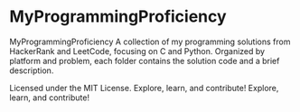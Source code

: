 # MyProgrammingProficiency
MyProgrammingProficiency A collection of my programming solutions from HackerRank and LeetCode, focusing on C and Python. 
Organized by platform and problem, each folder contains the solution code and a brief description. 



Licensed under the MIT License. Explore, learn, and contribute! Explore, learn, and contribute!
